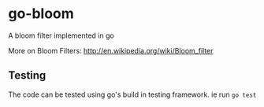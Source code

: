 # go-bloom


A bloom filter implemented in go


More on Bloom Filters: http://en.wikipedia.org/wiki/Bloom_filter

## Testing
The code can be tested using go's build in testing framework. ie run <code>go test</code>
  